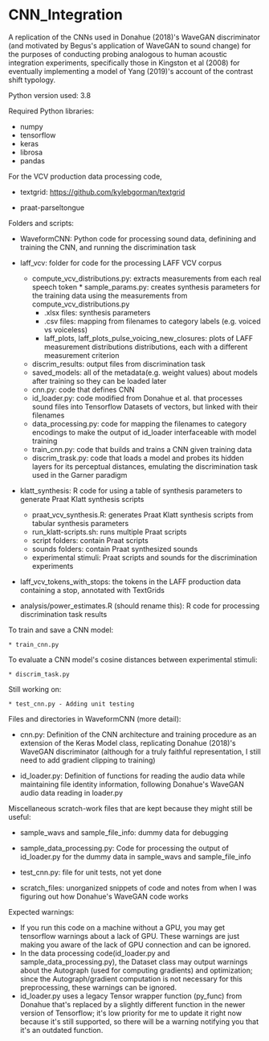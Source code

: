 # CNN_Integration
A replication of the CNNs used in Donahue (2018)'s WaveGAN discriminator (and motivated by Begus's application of WaveGAN to sound change) for the purposes of conducting probing analogous to human acoustic integration experiments, specifically those in Kingston et al (2008) for eventually implementing a model of Yang (2019)'s account of the contrast shift typology.


Python version used: 3.8

Required Python libraries:

* numpy
* tensorflow
* keras
* librosa
* pandas

For the VCV production data processing code,

* textgrid: https://github.com/kylebgorman/textgrid

* praat-parseltongue


Folders and scripts:

* WaveformCNN: Python code for processing sound data, definining and training the CNN, and running the discrimination task
* laff_vcv: folder for code for the processing LAFF VCV corpus
    * compute_vcv_distributions.py: extracts measurements from each real speech token
          * sample_params.py: creates synthesis parameters for the training data using the measurements from compute_vcv_distributions.py
	  * .xlsx files: synthesis parameters
	  * .csv files: mapping from filenames to category labels (e.g. voiced vs voiceless)
	  * laff_plots, laff_plots_pulse_voicing_new_closures: plots of LAFF measurement distributions distributions, each with a different measurement criterion 
  * discrim_results: output files from discrimination task
  * saved_models: all of the metadata(e.g. weight values) about models after training so they can be loaded later
  * cnn.py: code that defines CNN
  * id_loader.py: code modified from Donahue et al. that processes sound files into Tensorflow Datasets of vectors, but linked with their filenames
  * data_processing.py: code for mapping the filenames to category encodings  to make the output of id_loader interfaceable with model training
  * train_cnn.py: code that builds and trains a CNN given training data
  * discrim_trask.py: code that loads a model and probes its hidden layers for its perceptual distances, emulating the discrimination task used in the Garner paradigm

* klatt_synthesis: R code for using a table of synthesis parameters to generate Praat Klatt synthesis scripts 
    * praat_vcv_synthesis.R: generates Praat Klatt synthesis scripts from tabular synthesis parameters
    * run_klatt-scripts.sh: runs multiple Praat scripts
    * script folders: contain Praat scripts
    * sounds folders: contain Praat synthesized sounds
    * experimental stimuli: Praat scripts and sounds for the discrimination experiments

* laff_vcv_tokens_with_stops: the tokens in the LAFF production data containing a stop, annotated with TextGrids

* analysis/power_estimates.R (should rename this): R code for processing discrimination task results 


To train and save a CNN model:

    * train_cnn.py
To evaluate a CNN model's cosine distances between experimental stimuli:

    * discrim_task.py

Still working on: 

    * test_cnn.py - Adding unit testing 




Files and directories in WaveformCNN (more detail):

* cnn.py: Definition of the CNN architecture and training procedure as an extension of the Keras Model class, replicating Donahue (2018)'s WaveGAN discriminator (although for a truly faithful representation, I still need to add gradient clipping to training)



* id_loader.py: Definition of functions for reading the audio data while maintaining file identity information, following Donahue's WaveGAN audio data reading in loader.py


Miscellaneous scratch-work files that are kept because they might still be useful:

* sample_wavs and sample_file_info: dummy data for debugging
* sample_data_processing.py: Code for processing the output of id_loader.py for the dummy data in sample_wavs and sample_file_info
  
* test_cnn.py: file for unit tests, not yet done

* scratch_files: unorganized snippets of code and notes from when I was figuring out how Donahue's WaveGAN code works





Expected warnings:
* If you run this code on a machine without a GPU, you may get tensorflow warnings about a lack of GPU. These warnings are just making you aware of the lack of GPU connection and can be ignored.
* In the data processing code(id_loader.py and sample_data_processing.py), the Dataset class may output warnings about the Autograph (used for computing gradients) and optimization; since the Autograph/gradient computation is not necessary for this preprocessing, these warnings can be ignored.
* id_loader.py uses a legacy Tensor wrapper function (py_func) from Donahue that's replaced by a slightly different function in the newer version of Tensorflow; it's low priority for me to update it right now because it's still supported, so there will be a warning notifying you that it's an outdated function. 
